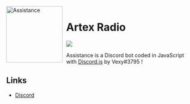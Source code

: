 <img width="150" height="150" align="left" style="float: left; margin: 0 10px 0 0;" alt="Assistance" src="https://cdn.discordapp.com/attachments/1025743449649070170/1057743277136293908/logo.png">  

# Artex Radio 
[![](https://img.shields.io/discord/1044305778288381985.svg?logo=discord&colorB=7289DA)](https://discord.gg/5gZxrYFm)

Assistance is a Discord bot coded in JavaScript with [Discord.js](https://discord.js.org) by Vexy#3795 !

## Links

*   [Discord](https://discord.gg/5gZxrYFm)
